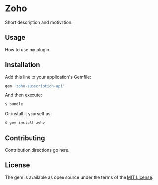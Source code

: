 # Zoho
Short description and motivation.

## Usage
How to use my plugin.

## Installation
Add this line to your application's Gemfile:

```ruby
gem 'zoho-subscription-api'
```

And then execute:
```bash
$ bundle
```

Or install it yourself as:
```bash
$ gem install zoho
```

## Contributing
Contribution directions go here.

## License
The gem is available as open source under the terms of the [MIT License](https://opensource.org/licenses/MIT).
